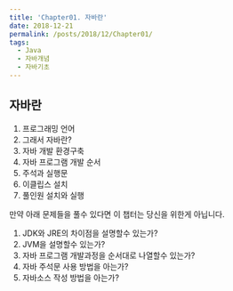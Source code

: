 ```yaml
---
title: 'Chapter01. 자바란'
date: 2018-12-21
permalink: /posts/2018/12/Chapter01/
tags:
  - Java
  - 자바개념
  - 자바기초
---
```


## 자바란 

1. 프로그래밍 언어
2. 그래서 자바란?
3. 자바 개발 환경구축
4. 자바 프로그램 개발 순서
5. 주석과 실행문
6. 이클립스 설치
7. 풀인원 설치와 실행

만약 아래 문제들을 풀수 있다면 이 챕터는 당신을 위한게 아닙니다. 
1. JDK와 JRE의 차이점을 설명할수 있는가?
2. JVM을 설명할수 있는가?
3. 자바 프로그램 개발과정을 순서대로 나열할수 있는가?
4. 자바 주석문 사용 방법을 아는가?
5. 자바소스 작성 방법을 아는가?
